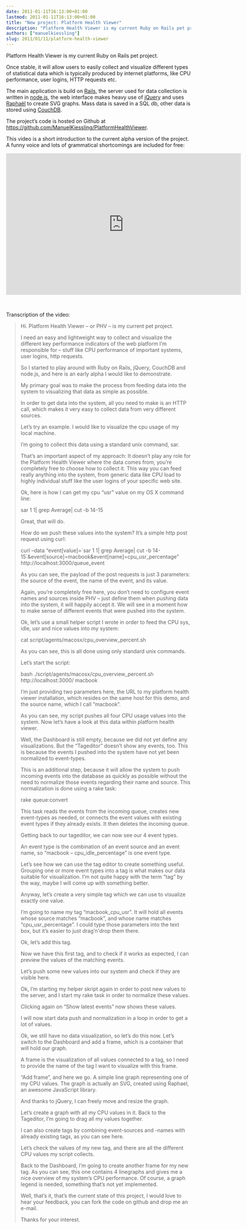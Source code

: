 ```yaml
---
date: 2011-01-11T16:13:00+01:00
lastmod: 2011-01-11T16:13:00+01:00
title: "New project: Platform Health Viewer"
description: "Platform Health Viewer is my current Ruby on Rails pet project."
authors: ["manuelkiessling"]
slug: 2011/01/11/platform-health-viewer
---
```


<p>
Platform Health Viewer is my current Ruby on Rails pet project.
</p>
<p>
Once stable, it will allow users to easily collect and visualize different types of statistical data which is typically produced by internet platforms, like CPU performance, user logins, HTTP requests etc.
</p>
<p>
The main application is build on <a href="http://rubyonrails.org/">Rails</a>, the server used for data collection is written in <a href="http://nodejs.org/">node.js</a>, the web interface makes heavy use of <a href="http://jquery.com/">jQuery</a> and uses <a href="http://raphaeljs.com/">Raphaël</a> to create SVG graphs. Mass data is saved in a SQL db, other data is stored using <a href="http://couchdb.apache.org/">CouchDB</a>.
</p>
<p>
The project’s code is hosted on Github at <a href="https://github.com/ManuelKiessling/PlatformHealthViewer">https://github.com/ManuelKiessling/PlatformHealthViewer</a>.
</p>
<p>
This video is a short introduction to the current alpha version of the project. A funny voice and lots of grammatical shortcomings are included for free:
</p>

<object width="640" height="385"><param name="movie" value="http://www.youtube.com/v/HI6SRqz_3D0?fs=1&amp;hl=de_DE"><param name="allowFullScreen" value="true"><param name="allowscriptaccess" value="always"><embed src="http://www.youtube.com/v/HI6SRqz_3D0?fs=1" type="application/x-shockwave-flash" allowscriptaccess="always" allowfullscreen="true" width="640" height="385"></object>

<br>
<p>
</p><p>

Transcription of the video:

</p><blockquote>
Hi. Platform Health Viewer – or PHV – is my current pet project.
<p>
I need an easy and lightweight way to collect and visualize the different key performance indicators of the web platform I’m responsible for – stuff like CPU performance of important systems, user logins, http requests.
</p><p>
So I started to play around with Ruby on Rails, jQuery, CouchDB and node.js, and here is an early alpha I would like to demonstrate.
</p><p>
My primary goal was to make the process from feeding data into the system to visualizing that data as simple as possible.
</p><p>
In order to get data into the system, all you need to make is an HTTP call, which makes it very easy to collect data from very different sources.
</p><p>
Let’s try an example. I would like to visualize the cpu usage of my local machine.
</p><p>
I’m going to collect this data using a standard unix command, sar.
</p><p>
That’s an important aspect of my approach: It doesn’t play any role for the Platform Health Viewer where the data comes from, you’re completely free to choose how to collect it.
This way you can feed really anything into the system, from generic data like CPU load to highly individual stuff like the user logins of your specific web site.
</p><p>
Ok, here is how I can get my cpu “usr” value on my OS X command line:
</p><p>
sar 1 1| grep Average| cut -b 14-15
</p><p>
Great, that will do.
</p><p>
How do we push these values into the system? It’s a simple http post request using curl:
</p><p>
curl –data “event[value]=`sar 1 1| grep Average| cut -b 14-15`&amp;event[source]=macbook&amp;event[name]=cpu_usr_percentage” http://localhost:3000/queue_event
</p><p>
As you can see, the payload of the post requests is just 3 parameters: the source of the event, the name of the event, and its value.
</p><p>
Again, you’re completely free here, you don’t need to configure event names and sources inside PHV – just define them when pushing data into the system, it will happily accept it. We will see in a moment how to make sense of different events that were pushed into the system.
</p><p>
Ok, let’s use a small helper script I wrote in order to feed the CPU sys, idle, usr and nice values into my system:
</p><p>
cat script/agents/macosx/cpu_overview_percent.sh
</p><p>
As you can see, this is all done using only standard unix commands.
</p><p>
Let’s start the script:
</p><p>
bash ./script/agents/macosx/cpu_overview_percent.sh http://localhost:3000/ macbook
</p><p>
I’m just providing two parameters here, the URL to my platform health viewer installation, which resides on the same host for this demo, and the source name, which I call “macbook”.
</p><p>
As you can see, my script pushes all four CPU usage values into the system. Now let’s have a look at this data within platform health viewer.
</p><p>
Well, the Dashboard is still empty, because we did not yet define any visualizations. But the “Tageditor” doesn’t show any events, too. This is because the events I pushed into the system have not yet been normalized to event-types.
</p><p>
This is an additional step, because it will allow the system to push incoming events into the database as quickly as possible without the need to normalize those events regarding their name and source. This normalization is done using a rake task:
</p><p>
rake queue:convert
</p><p>
This task reads the events from the incoming queue, creates new event-types as needed, or connects the event values with existing event types if they already exists. It then deletes the incoming queue.
</p><p>
Getting back to our tageditor, we can now see our 4 event types.
</p><p>
An event type is the combination of an event source and an event name, so “macbook – cpu_idle_percentage” is one event type.
</p><p>
Let’s see how we can use the tag editor to create something useful. Grouping one or more event types into a tag is what makes our data suitable for visualization. I’m not quite happy with the term “tag” by the way, maybe I will come up with something better.
</p><p>
Anyway, let’s create a very simple tag which we can use to visualize exactly one value.
</p><p>
I’m going to name my tag “macbook_cpu_usr”. It will hold all events whose source matches “macbook”, and whose name matches “cpu_usr_percentage”. I could type those parameters into the text box, but it’s easier to just drag’n'drop them there.
</p><p>
Ok, let’s add this tag.
</p><p>
Now we have this first tag, and to check if it works as expected, I can preview the values of the matching events.
</p><p>
Let’s push some new values into our system and check if they are visible here.
</p><p>
Ok, I’m starting my helper skript again in order to post new values to the server, and I start my rake task in order to normalize these values.
</p><p>
Clicking again on “Show latest events” now shows these values.
</p><p>
I will now start data push and normalization in a loop in order to get a lot of values.
</p><p>
Ok, we still have no data visualization, so let’s do this now. Let’s switch to the Dashboard and add a frame, which is a container that will hold our graph.
</p><p>
A frame is the visualization of all values connected to a tag, so I need to provide the name of the tag I want to visualize with this frame.
</p><p>
“Add frame”, and here we go. A simple line graph representing one of my CPU values. The graph is actually an SVG, created using Raphael, an awesome JavaScript library.
</p><p>
And thanks to jQuery, I can freely move and resize the graph.
</p><p>
Let’s create a graph with all my CPU values in it. Back to the Tageditor, I’m going to drag all my values together.
</p><p>
I can also create tags by combining event-sources and -names with already existing tags, as you can see here.
</p><p>
Let’s check the values of my new tag, and there are all the different CPU values my script collects.
</p><p>
Back to the Dashboard, I’m going to create another frame for my new tag. As you can see, this one contains 4 linegraphs and gives me a nice overview of my system’s CPU performance. Of course, a graph legend is needed, something that’s not yet implemented.
</p><p>
Well, that’s it, that’s the current state of this project, I would love to hear your feedback, you can fork the code on github and drop me an e-mail.
</p><p>
Thanks for your interest.
</p></blockquote>
